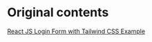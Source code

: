 # Original contents

[React JS Login Form with Tailwind CSS Example](https://dev.to/larainfo/react-js-login-form-with-tailwind-css-example-4kmi)
